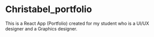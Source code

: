 # Christabel_portfolio
 This is a React App (Portfolio) created for my student who is a UI/UX designer and a Graphics designer.
